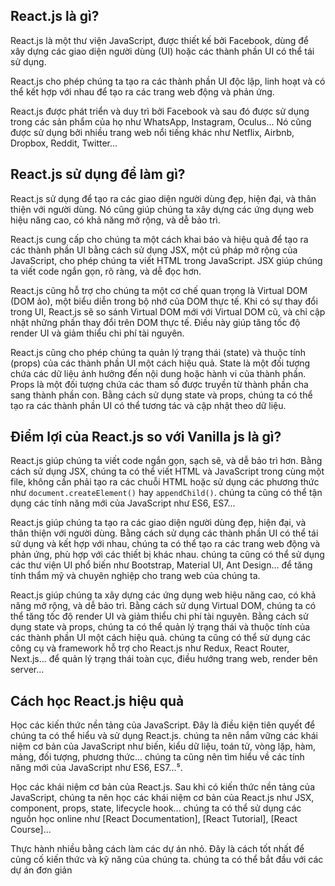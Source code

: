## React.js là gì?

React.js là một thư viện JavaScript, được thiết kế bởi Facebook, dùng để xây dựng các giao diện người dùng (UI) hoặc các thành phần UI có thể tái sử dụng.

React.js cho phép chúng ta tạo ra các thành phần UI độc lập, linh hoạt và có thể kết hợp với nhau để tạo ra các trang web động và phản ứng.

React.js được phát triển và duy trì bởi Facebook và sau đó được sử dụng trong các sản phẩm của họ như WhatsApp, Instagram, Oculus... Nó cũng được sử dụng bởi nhiều trang web nổi tiếng khác như Netflix, Airbnb, Dropbox, Reddit, Twitter...

## React.js sử dụng để làm gì?

React.js sử dụng để tạo ra các giao diện người dùng đẹp, hiện đại, và thân thiện với người dùng. Nó cũng giúp chúng ta xây dựng các ứng dụng web hiệu năng cao, có khả năng mở rộng, và dễ bảo trì.

React.js cung cấp cho chúng ta một cách khai báo và hiệu quả để tạo ra các thành phần UI bằng cách sử dụng JSX, một cú pháp mở rộng của JavaScript, cho phép chúng ta viết HTML trong JavaScript. JSX giúp chúng ta viết code ngắn gọn, rõ ràng, và dễ đọc hơn.

React.js cũng hỗ trợ cho chúng ta một cơ chế quan trọng là Virtual DOM (DOM ảo), một biểu diễn trong bộ nhớ của DOM thực tế. Khi có sự thay đổi trong UI, React.js sẽ so sánh Virtual DOM mới với Virtual DOM cũ, và chỉ cập nhật những phần thay đổi trên DOM thực tế. Điều này giúp tăng tốc độ render UI và giảm thiểu chi phí tài nguyên.

React.js cũng cho phép chúng ta quản lý trạng thái (state) và thuộc tính (props) của các thành phần UI một cách hiệu quả. State là một đối tượng chứa các dữ liệu ảnh hưởng đến nội dung hoặc hành vi của thành phần. Props là một đối tượng chứa các tham số được truyền từ thành phần cha sang thành phần con. Bằng cách sử dụng state và props, chúng ta có thể tạo ra các thành phần UI có thể tương tác và cập nhật theo dữ liệu.

## Điểm lợi của React.js so với Vanilla js là gì?

React.js giúp chúng ta viết code ngắn gọn, sạch sẽ, và dễ bảo trì hơn. Bằng cách sử dụng JSX, chúng ta có thể viết HTML và JavaScript trong cùng một file, không cần phải tạo ra các chuỗi HTML hoặc sử dụng các phương thức như `document.createElement()` hay `appendChild()`. chúng ta cũng có thể tận dụng các tính năng mới của JavaScript như ES6, ES7...

React.js giúp chúng ta tạo ra các giao diện người dùng đẹp, hiện đại, và thân thiện với người dùng. Bằng cách sử dụng các thành phần UI có thể tái sử dụng và kết hợp với nhau, chúng ta có thể tạo ra các trang web động và phản ứng, phù hợp với các thiết bị khác nhau. chúng ta cũng có thể sử dụng các thư viện UI phổ biến như Bootstrap, Material UI, Ant Design... để tăng tính thẩm mỹ và chuyên nghiệp cho trang web của chúng ta.

React.js giúp chúng ta xây dựng các ứng dụng web hiệu năng cao, có khả năng mở rộng, và dễ bảo trì. Bằng cách sử dụng Virtual DOM, chúng ta có thể tăng tốc độ render UI và giảm thiểu chi phí tài nguyên. Bằng cách sử dụng state và props, chúng ta có thể quản lý trạng thái và thuộc tính của các thành phần UI một cách hiệu quả. chúng ta cũng có thể sử dụng các công cụ và framework hỗ trợ cho React.js như Redux, React Router, Next.js... để quản lý trạng thái toàn cục, điều hướng trang web, render bên server...

## Cách học React.js hiệu quả

Học các kiến thức nền tảng của JavaScript. Đây là điều kiện tiên quyết để chúng ta có thể hiểu và sử dụng React.js. chúng ta nên nắm vững các khái niệm cơ bản của JavaScript như biến, kiểu dữ liệu, toán tử, vòng lặp, hàm, mảng, đối tượng, phương thức... chúng ta cũng nên tìm hiểu về các tính năng mới của JavaScript như ES6, ES7...⁵.

Học các khái niệm cơ bản của React.js. Sau khi có kiến thức nền tảng của JavaScript, chúng ta nên học các khái niệm cơ bản của React.js như JSX, component, props, state, lifecycle hook... chúng ta có thể sử dụng các nguồn học online như [React Documentation], [React Tutorial], [React Course]...

Thực hành nhiều bằng cách làm các dự án nhỏ. Đây là cách tốt nhất để củng cố kiến thức và kỹ năng của chúng ta. chúng ta có thể bắt đầu với các dự án đơn giản
